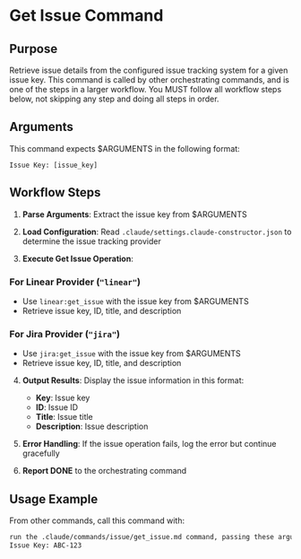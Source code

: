 # Get Issue Command

## Purpose

Retrieve issue details from the configured issue tracking system for a given issue key.
This command is called by other orchestrating commands, and is one of the steps in a larger workflow.
You MUST follow all workflow steps below, not skipping any step and doing all steps in order.

## Arguments

This command expects $ARGUMENTS in the following format:

```
Issue Key: [issue_key]
```

## Workflow Steps

1. **Parse Arguments**: Extract the issue key from $ARGUMENTS

2. **Load Configuration**: Read `.claude/settings.claude-constructor.json` to determine the issue tracking provider

3. **Execute Get Issue Operation**:

### For Linear Provider (`"linear"`)
- Use `linear:get_issue` with the issue key from $ARGUMENTS
- Retrieve issue key, ID, title, and description

### For Jira Provider (`"jira"`)
- Use `jira:get_issue` with the issue key from $ARGUMENTS
- Retrieve issue key, ID, title, and description

4. **Output Results**: Display the issue information in this format:
   - **Key**: Issue key
   - **ID**: Issue ID
   - **Title**: Issue title
   - **Description**: Issue description

5. **Error Handling**: If the issue operation fails, log the error but continue gracefully

6. **Report DONE** to the orchestrating command

## Usage Example

From other commands, call this command with:

```markdown
run the .claude/commands/issue/get_issue.md command, passing these arguments:
Issue Key: ABC-123
```